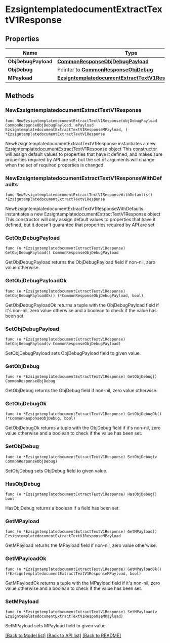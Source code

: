 # EzsigntemplatedocumentExtractTextV1Response

## Properties

Name | Type | Description | Notes
------------ | ------------- | ------------- | -------------
**ObjDebugPayload** | [**CommonResponseObjDebugPayload**](CommonResponseObjDebugPayload.md) |  | 
**ObjDebug** | Pointer to [**CommonResponseObjDebug**](CommonResponseObjDebug.md) |  | [optional] 
**MPayload** | [**EzsigntemplatedocumentExtractTextV1ResponseMPayload**](EzsigntemplatedocumentExtractTextV1ResponseMPayload.md) |  | 

## Methods

### NewEzsigntemplatedocumentExtractTextV1Response

`func NewEzsigntemplatedocumentExtractTextV1Response(objDebugPayload CommonResponseObjDebugPayload, mPayload EzsigntemplatedocumentExtractTextV1ResponseMPayload, ) *EzsigntemplatedocumentExtractTextV1Response`

NewEzsigntemplatedocumentExtractTextV1Response instantiates a new EzsigntemplatedocumentExtractTextV1Response object
This constructor will assign default values to properties that have it defined,
and makes sure properties required by API are set, but the set of arguments
will change when the set of required properties is changed

### NewEzsigntemplatedocumentExtractTextV1ResponseWithDefaults

`func NewEzsigntemplatedocumentExtractTextV1ResponseWithDefaults() *EzsigntemplatedocumentExtractTextV1Response`

NewEzsigntemplatedocumentExtractTextV1ResponseWithDefaults instantiates a new EzsigntemplatedocumentExtractTextV1Response object
This constructor will only assign default values to properties that have it defined,
but it doesn't guarantee that properties required by API are set

### GetObjDebugPayload

`func (o *EzsigntemplatedocumentExtractTextV1Response) GetObjDebugPayload() CommonResponseObjDebugPayload`

GetObjDebugPayload returns the ObjDebugPayload field if non-nil, zero value otherwise.

### GetObjDebugPayloadOk

`func (o *EzsigntemplatedocumentExtractTextV1Response) GetObjDebugPayloadOk() (*CommonResponseObjDebugPayload, bool)`

GetObjDebugPayloadOk returns a tuple with the ObjDebugPayload field if it's non-nil, zero value otherwise
and a boolean to check if the value has been set.

### SetObjDebugPayload

`func (o *EzsigntemplatedocumentExtractTextV1Response) SetObjDebugPayload(v CommonResponseObjDebugPayload)`

SetObjDebugPayload sets ObjDebugPayload field to given value.


### GetObjDebug

`func (o *EzsigntemplatedocumentExtractTextV1Response) GetObjDebug() CommonResponseObjDebug`

GetObjDebug returns the ObjDebug field if non-nil, zero value otherwise.

### GetObjDebugOk

`func (o *EzsigntemplatedocumentExtractTextV1Response) GetObjDebugOk() (*CommonResponseObjDebug, bool)`

GetObjDebugOk returns a tuple with the ObjDebug field if it's non-nil, zero value otherwise
and a boolean to check if the value has been set.

### SetObjDebug

`func (o *EzsigntemplatedocumentExtractTextV1Response) SetObjDebug(v CommonResponseObjDebug)`

SetObjDebug sets ObjDebug field to given value.

### HasObjDebug

`func (o *EzsigntemplatedocumentExtractTextV1Response) HasObjDebug() bool`

HasObjDebug returns a boolean if a field has been set.

### GetMPayload

`func (o *EzsigntemplatedocumentExtractTextV1Response) GetMPayload() EzsigntemplatedocumentExtractTextV1ResponseMPayload`

GetMPayload returns the MPayload field if non-nil, zero value otherwise.

### GetMPayloadOk

`func (o *EzsigntemplatedocumentExtractTextV1Response) GetMPayloadOk() (*EzsigntemplatedocumentExtractTextV1ResponseMPayload, bool)`

GetMPayloadOk returns a tuple with the MPayload field if it's non-nil, zero value otherwise
and a boolean to check if the value has been set.

### SetMPayload

`func (o *EzsigntemplatedocumentExtractTextV1Response) SetMPayload(v EzsigntemplatedocumentExtractTextV1ResponseMPayload)`

SetMPayload sets MPayload field to given value.



[[Back to Model list]](../README.md#documentation-for-models) [[Back to API list]](../README.md#documentation-for-api-endpoints) [[Back to README]](../README.md)


